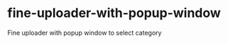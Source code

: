 fine-uploader-with-popup-window
===============================

Fine uploader with popup window to select category
